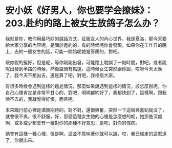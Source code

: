 # 安小妖《好男人，你也要学会撩妹》：203.赴约的路上被女生放鸽子怎么办？

我就是你，教你用最巧妙的說話方式，征服女人的內心世界，我是夏洛，那今天要給大家分享的內容呢，是關於邀約的，有的時候呢你會發現，如果你在工作日的晚上，去約一個女生的話，可能一開始呢她是答應的，對吧。

跟你說的挺好，但是呢，等你剛剛出發，可能路上耽誤了一點時間，對吧，或者說呢出發到半路的時候，然後路頭有點遠，這時候女生突然跟你說，哎呀今天太晚了，我今天不想出去，還是算了吧，對吧，我相信大家。

有很多時候會遇到這樣的尷尬情況，那麼如果說遇到這樣的情況，該怎麼辦呢，你自己心裡肯定是非常不甘心的，對吧，明明都約好了，我都快到了，這樣啊，跟我說不去的，我就覺得好煩，而且呢。

本來臨行前心裡是滿懷期待的，對不對，還很興奮，突然一下這個興奮勁就沒了，就會很不爽，很不舒服，好，那麼這種女生她的心裡是怎麼想的呢，她那些深處啊，或多或少都會有一種對你的那種不好意思，是吧，對你的愧疚。

她會有這樣一種心理，但是啊，這並不意味著你就可以說，哎，我已經走的這麼遠了，你就出來。